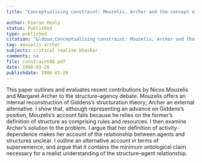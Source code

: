 ```yaml
---
title: "Conceptualising constraint: Mouzelis, Archer and the concept of social structure"

author: Kieran Healy
status: Published
type: published
citation: "&ldquo;Conceptualising constraint: Mouzelis, Archer and the concept of social structure.&rdquo; <em>Sociology</em>, 32:509–522."
tag: mouzelis-archer
subjects: critical realism bhaskar
comments: no
file: constraint98.pdf
date: 1998-03-20
publishdate: 1998-03-20
---
```

This paper outlines and evaluates recent contributions by Nicos Mouzelis and Margaret Archer to the structure–agency debate. Mouzelis offers an internal reconstruction of Giddens’s structuration theory; Archer an external alternative. I show that, although representing an advance on Giddens’s position, Mouzelis’s account fails because he relies on the former’s definition of structure as comprising rules and resources. I then examine Archer’s solution to the problem. I argue that her definition of activity-dependence makes her account of the relationship between agents and structures unclear. I outline an alternative account in terms of supervenience, and argue that it contains the minimum ontological claim necessary for a realist understanding of the structure–agent relationship.
